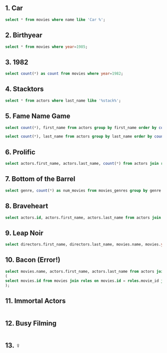 ## 1. Car
``` sql
select * from movies where name like 'Car %';
```

## 2. Birthyear
``` sql
select * from movies where year=1985;
```

## 3. 1982
``` sql
select count(*) as count from movies where year=1982;
```

## 4. Stacktors
``` sql
select * from actors where last_name like '%stack%';
```

## 5. Fame Name Game
``` sql
select count(*), first_name from actors group by first_name order by count(*) desc limit 10;

select count(*), last_name from actors group by last_name order by count(*) desc limit 10;
```

## 6. Prolific
``` sql
select actors.first_name, actors.last_name, count(*) from actors join roles on actors.id = roles.actor_id group by roles.actor_id order by count(*) desc limit 100;
```

## 7. Bottom of the Barrel
``` sql
select genre, count(*) as num_movies from movies_genres group by genre order by num_movies asc;
```

## 8. Braveheart
``` sql
select actors.id, actors.first_name, actors.last_name from actors join roles on actors.id = roles.actor_id join movies on roles.movie_id = movies.id and movies.name="Braveheart" and movies.year=1995;
```

## 9. Leap Noir
``` sql
select directors.first_name, directors.last_name, movies.name, movies.year from directors join movies_directors on directors.id = movies_directors.director_id join movies_genres on movies_directors.movie_id = movies_genres.movie_id join movies on movies.id = movies_genres.movie_id where movies_genres.genre = 'Film-Noir' and movies.year % 4 = 0;
```

## 10. Bacon (Error!)
``` sql
select movies.name, actors.first_name, actors.last_name from actors join roles on actors.id = roles.actor_id join movies on roles.movie_id = movies.id join movies_genres on movies.id = movies_genres.movie_id where movies_genres.genre = 'Drama' and movies.id in
(
select movies.id from movies join roles on movies.id = roles.movie_id join actors on roles.actor_id = actors.id where actors.first_name = 'Kevin' and actors.last_name = 'Bacon'
);

```

## 11. Immortal Actors
``` sql
```


## 12. Busy Filming
``` sql
```

## 13. ♀
``` sql
```
